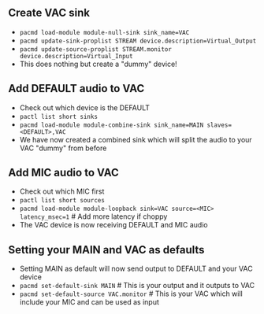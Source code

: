 ## Create VAC sink
* `pacmd load-module module-null-sink sink_name=VAC`
* `pacmd update-sink-proplist STREAM device.description=Virtual_Output`
* `pacmd update-source-proplist STREAM.monitor device.description=Virtual_Input`
* This does nothing but create a "dummy" device!

## Add DEFAULT audio to VAC
* Check out which device is the DEFAULT
* `pactl list short sinks`
* `pacmd load-module module-combine-sink sink_name=MAIN slaves=<DEFAULT>,VAC`
* We have now created a combined sink which will split the audio to your VAC "dummy" from before

## Add MIC audio to VAC
* Check out which MIC first
* `pactl list short sources`
* `pacmd load-module module-loopback sink=VAC source=<MIC> latency_msec=1` # Add more latency if choppy
* The VAC device is now receiving DEFAULT and MIC audio

## Setting your MAIN and VAC as defaults
* Setting MAIN as default will now send output to DEFAULT and your VAC device
* `pacmd set-default-sink MAIN` # This is your output and it outputs to VAC
* `pacmd set-default-source VAC.monitor` # This is your VAC which will include your MIC and can be used as input
